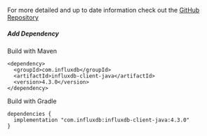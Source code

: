 For more detailed and up to date information check out the [GitHub Repository](https://github.com/influxdata/influxdb-client-java)

##### Add Dependency

Build with Maven

```
<dependency>
  <groupId>com.influxdb</groupId>
  <artifactId>influxdb-client-java</artifactId>
  <version>4.3.0</version>
</dependency>
```

Build with Gradle

```
dependencies {
  implementation "com.influxdb:influxdb-client-java:4.3.0"
}
```
